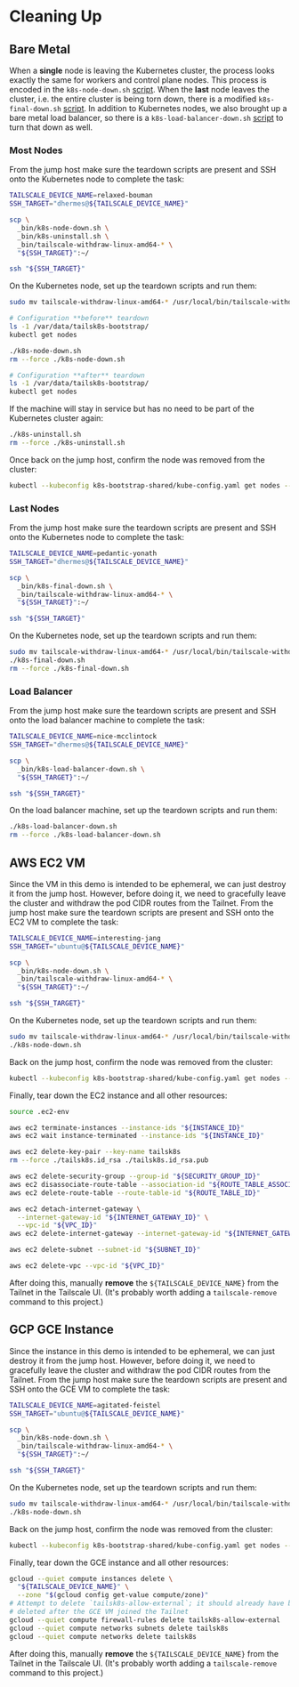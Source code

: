 # Cleaning Up

## Bare Metal

When a **single** node is leaving the Kubernetes cluster, the process looks
exactly the same for workers and control plane nodes. This process is encoded
in the `k8s-node-down.sh` [script][2]. When the **last** node leaves the
cluster, i.e. the entire cluster is being torn down, there is a modified
`k8s-final-down.sh` [script][3]. In addition to Kubernetes nodes, we also
brought up a bare metal load balancer, so there is a `k8s-load-balancer-down.sh`
[script][4] to turn that down as well.

### Most Nodes

From the jump host make sure the teardown scripts are present and SSH onto
the Kubernetes node to complete the task:

```bash
TAILSCALE_DEVICE_NAME=relaxed-bouman
SSH_TARGET="dhermes@${TAILSCALE_DEVICE_NAME}"

scp \
  _bin/k8s-node-down.sh \
  _bin/k8s-uninstall.sh \
  _bin/tailscale-withdraw-linux-amd64-* \
  "${SSH_TARGET}":~/

ssh "${SSH_TARGET}"
```

On the Kubernetes node, set up the teardown scripts and run them:

```bash
sudo mv tailscale-withdraw-linux-amd64-* /usr/local/bin/tailscale-withdraw

# Configuration **before** teardown
ls -1 /var/data/tailsk8s-bootstrap/
kubectl get nodes

./k8s-node-down.sh
rm --force ./k8s-node-down.sh

# Configuration **after** teardown
ls -1 /var/data/tailsk8s-bootstrap/
kubectl get nodes
```

If the machine will stay in service but has no need to be part of the
Kubernetes cluster again:

```bash
./k8s-uninstall.sh
rm --force ./k8s-uninstall.sh
```

Once back on the jump host, confirm the node was removed from the cluster:

```bash
kubectl --kubeconfig k8s-bootstrap-shared/kube-config.yaml get nodes --output wide
```

### **Last** Nodes

From the jump host make sure the teardown scripts are present and SSH onto
the Kubernetes node to complete the task:

```bash
TAILSCALE_DEVICE_NAME=pedantic-yonath
SSH_TARGET="dhermes@${TAILSCALE_DEVICE_NAME}"

scp \
  _bin/k8s-final-down.sh \
  _bin/tailscale-withdraw-linux-amd64-* \
  "${SSH_TARGET}":~/

ssh "${SSH_TARGET}"
```

On the Kubernetes node, set up the teardown scripts and run them:

```bash
sudo mv tailscale-withdraw-linux-amd64-* /usr/local/bin/tailscale-withdraw
./k8s-final-down.sh
rm --force ./k8s-final-down.sh
```

### Load Balancer

From the jump host make sure the teardown scripts are present and SSH onto
the load balancer machine to complete the task:

```bash
TAILSCALE_DEVICE_NAME=nice-mcclintock
SSH_TARGET="dhermes@${TAILSCALE_DEVICE_NAME}"

scp \
  _bin/k8s-load-balancer-down.sh \
  "${SSH_TARGET}":~/

ssh "${SSH_TARGET}"
```

On the load balancer machine, set up the teardown scripts and run them:

```bash
./k8s-load-balancer-down.sh
rm --force ./k8s-load-balancer-down.sh
```

## AWS EC2 VM

Since the VM in this demo is intended to be ephemeral, we can just destroy it
from the jump host. However, before doing it, we need to gracefully leave the
cluster and withdraw the pod CIDR routes from the Tailnet. From the jump host
make sure the teardown scripts are present and SSH onto the EC2 VM to complete
the task:

```bash
TAILSCALE_DEVICE_NAME=interesting-jang
SSH_TARGET="ubuntu@${TAILSCALE_DEVICE_NAME}"

scp \
  _bin/k8s-node-down.sh \
  _bin/tailscale-withdraw-linux-amd64-* \
  "${SSH_TARGET}":~/

ssh "${SSH_TARGET}"
```

On the Kubernetes node, set up the teardown scripts and run them:

```bash
sudo mv tailscale-withdraw-linux-amd64-* /usr/local/bin/tailscale-withdraw
./k8s-node-down.sh
```

Back on the jump host, confirm the node was removed from the cluster:

```bash
kubectl --kubeconfig k8s-bootstrap-shared/kube-config.yaml get nodes --output wide
```

Finally, tear down the EC2 instance and all other resources:

```bash
source .ec2-env

aws ec2 terminate-instances --instance-ids "${INSTANCE_ID}"
aws ec2 wait instance-terminated --instance-ids "${INSTANCE_ID}"

aws ec2 delete-key-pair --key-name tailsk8s
rm --force ./tailsk8s.id_rsa ./tailsk8s.id_rsa.pub

aws ec2 delete-security-group --group-id "${SECURITY_GROUP_ID}"
aws ec2 disassociate-route-table --association-id "${ROUTE_TABLE_ASSOCIATION_ID}"
aws ec2 delete-route-table --route-table-id "${ROUTE_TABLE_ID}"

aws ec2 detach-internet-gateway \
  --internet-gateway-id "${INTERNET_GATEWAY_ID}" \
  --vpc-id "${VPC_ID}"
aws ec2 delete-internet-gateway --internet-gateway-id "${INTERNET_GATEWAY_ID}"

aws ec2 delete-subnet --subnet-id "${SUBNET_ID}"

aws ec2 delete-vpc --vpc-id "${VPC_ID}"
```

After doing this, manually **remove** the `${TAILSCALE_DEVICE_NAME}` from
the Tailnet in the Tailscale UI. (It's probably worth adding a
`tailscale-remove` command to this project.)

## GCP GCE Instance

Since the instance in this demo is intended to be ephemeral, we can just
destroy it from the jump host. However, before doing it, we need to gracefully
leave the cluster and withdraw the pod CIDR routes from the Tailnet. From the
jump host make sure the teardown scripts are present and SSH onto the GCE VM to
complete the task:

```bash
TAILSCALE_DEVICE_NAME=agitated-feistel
SSH_TARGET="ubuntu@${TAILSCALE_DEVICE_NAME}"

scp \
  _bin/k8s-node-down.sh \
  _bin/tailscale-withdraw-linux-amd64-* \
  "${SSH_TARGET}":~/

ssh "${SSH_TARGET}"
```

On the Kubernetes node, set up the teardown scripts and run them:

```bash
sudo mv tailscale-withdraw-linux-amd64-* /usr/local/bin/tailscale-withdraw
./k8s-node-down.sh
```

Back on the jump host, confirm the node was removed from the cluster:

```bash
kubectl --kubeconfig k8s-bootstrap-shared/kube-config.yaml get nodes --output wide
```

Finally, tear down the GCE instance and all other resources:

```bash
gcloud --quiet compute instances delete \
  "${TAILSCALE_DEVICE_NAME}" \
  --zone "$(gcloud config get-value compute/zone)"
# Attempt to delete `tailsk8s-allow-external`; it should already have been
# deleted after the GCE VM joined the Tailnet
gcloud --quiet compute firewall-rules delete tailsk8s-allow-external
gcloud --quiet compute networks subnets delete tailsk8s
gcloud --quiet compute networks delete tailsk8s
```

After doing this, manually **remove** the `${TAILSCALE_DEVICE_NAME}` from
the Tailnet in the Tailscale UI. (It's probably worth adding a
`tailscale-remove` command to this project.)

[1]: https://github.com/prabhatsharma/kubernetes-the-hard-way-aws/blob/c4872b83989562a35e9aba98ff92526a0f1498ca/docs/14-cleanup.md
[2]: _bin/k8s-node-down.sh
[3]: _bin/k8s-final-down.sh
[4]: _bin/k8s-load-balancer-down.sh
